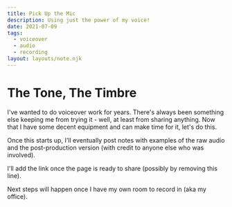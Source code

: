 ```yaml
---
title: Pick Up the Mic
description: Using just the power of my voice!
date: 2021-07-09
tags:
  - voiceover
  - audio
  - recording
layout: layouts/note.njk
---
```


# The Tone, The Timbre

I've wanted to do voiceover work for years. There's always been something else keeping me from trying it - well, at least from sharing anything. Now that I have some decent equipment and can make time for it, let's do this.

Once this starts up, I'll eventually post notes with examples of the raw audio and the post-production version (with credit to anyone else who was involved).

I'll add the link once the page is ready to share (possibly by removing this line).

Next steps will happen once I have my own room to record in (aka my office).
